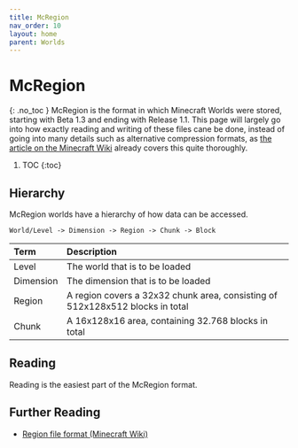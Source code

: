 ```yaml
---
title: McRegion
nav_order: 10
layout: home
parent: Worlds
---
```


# McRegion
{: .no_toc }
McRegion is the format in which Minecraft Worlds were stored, starting with Beta 1.3 and ending with Release 1.1. This page will largely go into how exactly reading and writing of these files cane be done, instead of going into many details such as alternative compression formats, as [the article on the Minecraft Wiki](https://minecraft.wiki/w/Region_file_format) already covers this quite thoroughly.

1. TOC
{:toc}

## Hierarchy
McRegion worlds have a hierarchy of how data can be accessed.

`World/Level -> Dimension -> Region -> Chunk -> Block`

| Term | Description |
| :--- | :--- |
| Level | The world that is to be loaded |
| Dimension | The dimension that is to be loaded |
| Region | A region covers a 32x32 chunk area, consisting of 512x128x512 blocks in total |
| Chunk | A 16x128x16 area, containing 32.768 blocks in total |

## Reading
Reading is the easiest part of the McRegion format.

## Further Reading
- [Region file format (Minecraft Wiki)](https://minecraft.wiki/w/Region_file_format)